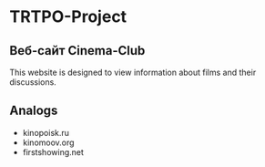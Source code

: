 # TRTPO-Project

## Веб-сайт Cinema-Club

This website is designed to view information about films and their discussions.

## Analogs

* kinopoisk.ru
* kinomoov.org
* firstshowing.net

